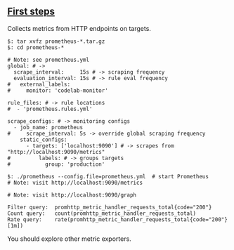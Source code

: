 ## [First steps](https://prometheus.io/docs/introduction/first_steps/)

Collects metrics from HTTP endpoints on targets.  

```
$: tar xvfz prometheus-*.tar.gz
$: cd prometheus-*
```

```
# Note: see prometheus.yml
global: # ->
  scrape_interval:     15s # -> scraping frequency
  evaluation_interval: 15s # -> rule eval frequency
#   external_labels:
#     monitor: 'codelab-monitor'

rule_files: # -> rule locations
#  - 'prometheus.rules.yml'

scrape_configs: # -> monitoring configs
  - job_name: prometheus
#     scrape_interval: 5s -> override global scraping frequency
    static_configs:
      - targets: ['localhost:9090'] # -> scrapes from "http://localhost:9090/metrics"
#         labels: # -> groups targets
#           group: 'production'
```

```
$: ./prometheus --config.file=prometheus.yml  # start Prometheus
# Note: visit http://localhost:9090/metrics
```

```
# Note: visit http://localhost:9090/graph

Filter query:  promhttp_metric_handler_requests_total{code="200"}
Count query:   count(promhttp_metric_handler_requests_total)
Rate query:    rate(promhttp_metric_handler_requests_total{code="200"}[1m])
```

You should explore other metric exporters.  
